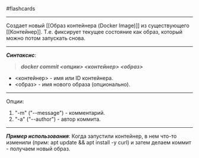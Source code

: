 #flashcards
***
Создает новый [[Образ контейнера (Docker Image)]] из существующего [[Контейнер]]. Т.е. фиксирует текущее состояние как образ, который можно потом запускать снова.
***
***Синтаксис***:
>***docker commit <опции> <контейнер> <образ>***
- <контейнер> - имя или ID контейнера.
- <образ> - имя нового образа (опционально).
***
Опции:
1. "-m" ("--message") - комментарий.
2. "-a" ("--author") - автор коммита.
***
***Пример использования***:
	Когда запустили контейнер, в нем что-то изменили (прим: apt update && apt install -y curl) и затем делаем коммит - получаем новый образ.
<!--SR:!2025-09-30,1,230-->